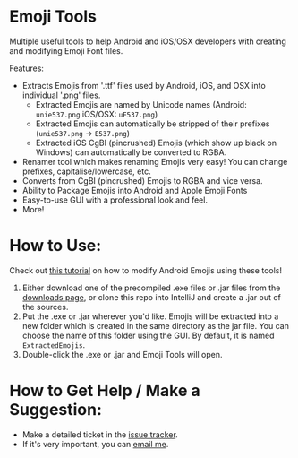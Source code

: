 # Emoji Tools
Multiple useful tools to help Android and iOS/OSX developers with creating and modifying Emoji Font files.

Features:
* Extracts Emojis from '.ttf' files used by Android, iOS, and OSX into individual '.png' files.
  * Extracted Emojis are named by Unicode names (Android: `unie537.png` iOS/OSX: `uE537.png`)
  * Extracted Emojis can automatically be stripped of their prefixes (`unie537.png` -> `E537.png`)
  * Extracted iOS CgBI (pincrushed) Emojis (which show up black on Windows) can automatically be converted to RGBA.
* Renamer tool which makes renaming Emojis very easy! You can change prefixes, capitalise/lowercase, etc.
* Converts from CgBI (pincrushed) Emojis to RGBA and vice versa.
* Ability to Package Emojis into Android and Apple Emoji Fonts
* Easy-to-use GUI with a professional look and feel.
* More!

# How to Use:
Check out [this tutorial](https://MitchTalmadge.com/2015/07/28/how-to-modify-android-emojis/) on how to modify Android Emojis using these tools!

1. Either download one of the precompiled .exe files or .jar files from the [downloads page](https://github.com/MitchTalmadge/Emoji-Tools/releases), or clone this repo into IntelliJ and create a .jar out of the sources.
2. Put the .exe or .jar wherever you'd like. Emojis will be extracted into a new folder which is created in the same directory as the jar file. You can choose the name of this folder using the GUI. By default, it is named `ExtractedEmojis`.
3. Double-click the .exe or .jar and Emoji Tools will open.

# How to Get Help / Make a Suggestion:
* Make a detailed ticket in the [issue tracker](https://github.com/MitchTalmadge/Emoji-Tools/issues).
* If it's very important, you can [email me](https://MitchTalmadge.com/contact/).
